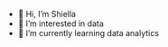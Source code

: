 - 👋 Hi, I’m Shiella
- 👀 I’m interested in data
- 🌱 I’m currently learning data analytics


<!---
ShiellaTy1120/ShiellaTy1120 is a ✨ special ✨ repository because its `README.md` (this file) appears on your GitHub profile.
You can click the Preview link to take a look at your changes.
--->
